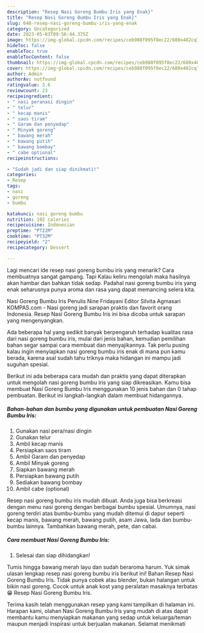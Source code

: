 ```yaml
---
description: "Resep Nasi Goreng Bumbu Iris yang Enak}"
title: "Resep Nasi Goreng Bumbu Iris yang Enak}"
slug: 648-resep-nasi-goreng-bumbu-iris-yang-enak
category: Uncategorized
date: 2023-05-03T09:56:44.375Z
image: https://img-global.cpcdn.com/recipes/ceb988f095f8ec22/680x482cq70/nasi-goreng-bumbu-iris-foto-resep-utama.jpg
hideToc: false
enableToc: true
enableTocContent: false
thumbnail: https://img-global.cpcdn.com/recipes/ceb988f095f8ec22/680x482cq70/nasi-goreng-bumbu-iris-foto-resep-utama.jpg
cover: https://img-global.cpcdn.com/recipes/ceb988f095f8ec22/680x482cq70/nasi-goreng-bumbu-iris-foto-resep-utama.jpg
author: Admin
authorAv: notfound
ratingvalue: 3.6
reviewcount: 23
recipeingredient:
- " nasi peranasi dingin"
- " telur"
- " kecap manis"
- " saos tiram"
- " Garam dan penyedap"
- " Minyak goreng"
- " bawang merah"
- " bawang putih"
- " bawang bombay"
- " cabe optional"
recipeinstructions:

- "Sudah jadi dan siap dinikmati!"
categories:
- Resep
tags:
- nasi
- goreng
- bumbu

katakunci: nasi goreng bumbu 
nutrition: 102 calories
recipecuisine: Indonesian
preptime: "PT22M"
cooktime: "PT32M"
recipeyield: "2"
recipecategory: Dessert

---
```



Lagi mencari ide resep nasi goreng bumbu iris yang menarik? Cara membuatnya sangat gampang. Tapi Kalau keliru mengolah maka hasilnya akan hambar dan bahkan tidak sedap. Padahal nasi goreng bumbu iris yang enak seharusnya punya aroma dan rasa yang dapat memancing selera kita.


Nasi Goreng Bumbu Iris Penulis Nine Fridayani Editor Silvita Agmasari KOMPAS.com - Nasi goreng jadi sarapan praktis dan favorit orang Indonesia. Resep Nasi Goreng Bumbu Iris ini bisa dicoba untuk sarapan yang mengenyangkan.

Ada beberapa hal yang sedikit banyak berpengaruh terhadap kualitas rasa dari nasi goreng bumbu iris, mulai dari jenis bahan, kemudian pemilihan bahan segar sampai cara membuat dan menyajikannya. Tak perlu pusing kalau ingin menyiapkan nasi goreng bumbu iris enak di mana pun kamu berada, karena asal sudah tahu triknya maka hidangan ini mampu jadi suguhan spesial.


Berikut ini ada beberapa cara mudah dan praktis yang dapat diterapkan untuk mengolah nasi goreng bumbu iris yang siap dikreasikan. Kamu bisa membuat Nasi Goreng Bumbu Iris menggunakan 10 jenis bahan dan 0 tahap pembuatan. Berikut ini langkah-langkah dalam membuat hidangannya.

<!--inarticleads1-->

##### Bahan-bahan dan bumbu yang digunakan untuk pembuatan Nasi Goreng Bumbu Iris:

1. Gunakan  nasi pera/nasi dingin
1. Gunakan  telur
1. Ambil  kecap manis
1. Persiapkan  saos tiram
1. Ambil  Garam dan penyedap
1. Ambil  Minyak goreng
1. Siapkan  bawang merah
1. Persiapkan  bawang putih
1. Sediakan  bawang bombay
1. Ambil  cabe (optional)


Resep nasi goreng bumbu iris mudah dibuat. Anda juga bisa berkreasi dengan menu nasi goreng dengan berbagai bumbu spesial. Umumnya, nasi goreng terdiri atas bumbu-bumbu yang mudah ditemui di dapur seperti kecap manis, bawang merah, bawang putih, asam Jawa, lada dan bumbu-bumbu lainnya. Tambahkan bawang merah, pete, dan cabai. 

<!--inarticleads2-->

##### Cara membuat Nasi Goreng Bumbu Iris:


1. Selesai dan siap dihidangkan!

Tumis hingga bawang merah layu dan sudah beraroma harum. Yuk simak ulasan lengkap resep nasi goreng bumbu iris berikut ini! Bahan Resep Nasi Goreng Bumbu Iris. Tidak punya cobek atau blender, bukan halangan untuk bikin nasi goreng. Cocok untuk anak kost yang peralatan masaknya terbatas 😁 Resep Nasi Goreng Bumbu Iris. 

Terima kasih telah menggunakan resep yang kami tampilkan di halaman ini. Harapan kami, olahan Nasi Goreng Bumbu Iris yang mudah di atas dapat membantu kamu menyiapkan makanan yang sedap untuk keluarga/teman maupun menjadi inspirasi untuk berjualan makanan. Selamat menikmati
